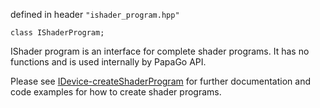 defined in header `"ishader_program.hpp"`

`class IShaderProgram;`

IShader program is an interface for complete shader programs. It has no functions and is used internally by PapaGo API.

Please see [IDevice-createShaderProgram](https://github.com/dpw105f18/papago-api/wiki/IDevice%3A%3AcreateShaderProgram) for further documentation and code examples for how to create shader programs.